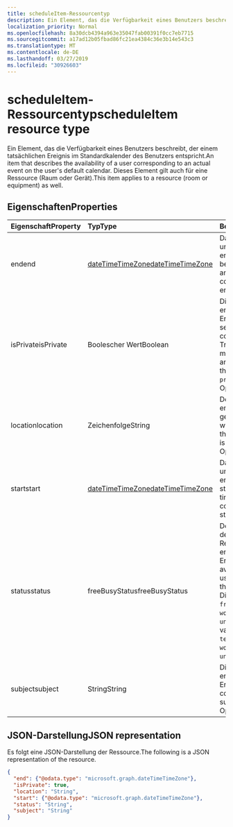 ```yaml
---
title: scheduleItem-Ressourcentyp
description: Ein Element, das die Verfügbarkeit eines Benutzers beschreibt, der einem tatsächlichen Ereignis im Standardkalender des Benutzers entspricht. Dieses Element gilt auch für eine Ressource (Raum oder Gerät).
localization_priority: Normal
ms.openlocfilehash: 8a30dcb4394a963e35047fab00391f0cc7eb7715
ms.sourcegitcommit: a17ad12b05fbad86fc21ea4384c36e3b14e543c3
ms.translationtype: MT
ms.contentlocale: de-DE
ms.lasthandoff: 03/27/2019
ms.locfileid: "30926603"
---
```

# <a name="scheduleitem-resource-type"></a><span data-ttu-id="61bc1-104">scheduleItem-Ressourcentyp</span><span class="sxs-lookup"><span data-stu-id="61bc1-104">scheduleItem resource type</span></span>

<span data-ttu-id="61bc1-105">Ein Element, das die Verfügbarkeit eines Benutzers beschreibt, der einem tatsächlichen Ereignis im Standardkalender des Benutzers entspricht.</span><span class="sxs-lookup"><span data-stu-id="61bc1-105">An item that describes the availability of a user corresponding to an actual event on the user's default calendar.</span></span> <span data-ttu-id="61bc1-106">Dieses Element gilt auch für eine Ressource (Raum oder Gerät).</span><span class="sxs-lookup"><span data-stu-id="61bc1-106">This item applies to a resource (room or equipment) as well.</span></span>

## <a name="properties"></a><span data-ttu-id="61bc1-107">Eigenschaften</span><span class="sxs-lookup"><span data-stu-id="61bc1-107">Properties</span></span>
| <span data-ttu-id="61bc1-108">Eigenschaft</span><span class="sxs-lookup"><span data-stu-id="61bc1-108">Property</span></span>     | <span data-ttu-id="61bc1-109">Typ</span><span class="sxs-lookup"><span data-stu-id="61bc1-109">Type</span></span>   |<span data-ttu-id="61bc1-110">Beschreibung</span><span class="sxs-lookup"><span data-stu-id="61bc1-110">Description</span></span>|
|:---------------|:--------|:----------|
|<span data-ttu-id="61bc1-111">end</span><span class="sxs-lookup"><span data-stu-id="61bc1-111">end</span></span> |[<span data-ttu-id="61bc1-112">dateTimeTimeZone</span><span class="sxs-lookup"><span data-stu-id="61bc1-112">dateTimeTimeZone</span></span>](datetimetimezone.md) |<span data-ttu-id="61bc1-113">Das Datum, die Uhrzeit und die Zeitzone, die das entsprechende Ereignis beendet.</span><span class="sxs-lookup"><span data-stu-id="61bc1-113">The date, time, and time zone that the corresponding event ends.</span></span> |
|<span data-ttu-id="61bc1-114">isPrivate</span><span class="sxs-lookup"><span data-stu-id="61bc1-114">isPrivate</span></span> |<span data-ttu-id="61bc1-115">Boolescher Wert</span><span class="sxs-lookup"><span data-stu-id="61bc1-115">Boolean</span></span> |<span data-ttu-id="61bc1-116">Die Vertraulichkeit des entsprechenden Ereignisses.</span><span class="sxs-lookup"><span data-stu-id="61bc1-116">The sensitivity of the corresponding event.</span></span> <span data-ttu-id="61bc1-117">True, wenn das Ereignis markiert `private`ist, andernfalls false.</span><span class="sxs-lookup"><span data-stu-id="61bc1-117">True if the event is marked `private`, false otherwise.</span></span> <span data-ttu-id="61bc1-118">Optional.</span><span class="sxs-lookup"><span data-stu-id="61bc1-118">Optional.</span></span>|
|<span data-ttu-id="61bc1-119">location</span><span class="sxs-lookup"><span data-stu-id="61bc1-119">location</span></span> |<span data-ttu-id="61bc1-120">Zeichenfolge</span><span class="sxs-lookup"><span data-stu-id="61bc1-120">String</span></span> | <span data-ttu-id="61bc1-121">Der Ort, an dem das entsprechende Ereignis gehalten oder besucht wird.</span><span class="sxs-lookup"><span data-stu-id="61bc1-121">The location where the corresponding event is held or attended from.</span></span> <span data-ttu-id="61bc1-122">Optional.</span><span class="sxs-lookup"><span data-stu-id="61bc1-122">Optional.</span></span>|
|<span data-ttu-id="61bc1-123">start</span><span class="sxs-lookup"><span data-stu-id="61bc1-123">start</span></span> |[<span data-ttu-id="61bc1-124">dateTimeTimeZone</span><span class="sxs-lookup"><span data-stu-id="61bc1-124">dateTimeTimeZone</span></span>](datetimetimezone.md) |<span data-ttu-id="61bc1-125">Das Datum, die Uhrzeit und die Zeitzone, die das entsprechende Ereignis startet.</span><span class="sxs-lookup"><span data-stu-id="61bc1-125">The date, time, and time zone that the corresponding event starts.</span></span> |
|<span data-ttu-id="61bc1-126">status</span><span class="sxs-lookup"><span data-stu-id="61bc1-126">status</span></span> |<span data-ttu-id="61bc1-127">freeBusyStatus</span><span class="sxs-lookup"><span data-stu-id="61bc1-127">freeBusyStatus</span></span> | <span data-ttu-id="61bc1-128">Der Verfügbarkeitsstatus des Benutzers oder der Ressource während des entsprechenden Ereignisses.</span><span class="sxs-lookup"><span data-stu-id="61bc1-128">The availability status of the user or resource during the corresponding event.</span></span> <span data-ttu-id="61bc1-129">Die möglichen Werte sind: `free`, `tentative`, `busy`, `oof`, `workingElsewhere`, `unknown`.</span><span class="sxs-lookup"><span data-stu-id="61bc1-129">The possible values are: `free`, `tentative`, `busy`, `oof`, `workingElsewhere`, `unknown`.</span></span> |
|<span data-ttu-id="61bc1-130">subject</span><span class="sxs-lookup"><span data-stu-id="61bc1-130">subject</span></span> |<span data-ttu-id="61bc1-131">String</span><span class="sxs-lookup"><span data-stu-id="61bc1-131">String</span></span> | <span data-ttu-id="61bc1-132">Die Betreffzeile des entsprechenden Ereignisses.</span><span class="sxs-lookup"><span data-stu-id="61bc1-132">The corresponding event's subject line.</span></span> <span data-ttu-id="61bc1-133">Optional.</span><span class="sxs-lookup"><span data-stu-id="61bc1-133">Optional.</span></span>|


## <a name="json-representation"></a><span data-ttu-id="61bc1-134">JSON-Darstellung</span><span class="sxs-lookup"><span data-stu-id="61bc1-134">JSON representation</span></span>

<span data-ttu-id="61bc1-135">Es folgt eine JSON-Darstellung der Ressource.</span><span class="sxs-lookup"><span data-stu-id="61bc1-135">The following is a JSON representation of the resource.</span></span>

<!-- {
  "blockType": "resource",
  "optionalProperties": [
    "isPrivate",
    "location",
    "subject"
  ],
  "@odata.type": "microsoft.graph.scheduleItem"
}-->

```json
{
  "end": {"@odata.type": "microsoft.graph.dateTimeTimeZone"},
  "isPrivate": true,
  "location": "String",
  "start": {"@odata.type": "microsoft.graph.dateTimeTimeZone"},
  "status": "String",
  "subject": "String"
}

```

<!-- uuid: 8fcb5dbc-d5aa-4681-8e31-b001d5168d79
2015-10-25 14:57:30 UTC -->
<!--
{
  "type": "#page.annotation",
  "description": "scheduleItem resource",
  "keywords": "",
  "section": "documentation",
  "tocPath": ""
}
-->
